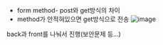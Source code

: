 + form method- post와 get방식의 차이
+ method가 안적혀있으면 get방식으로 전송
![image](https://github.com/tnduf6864/TIL/assets/66365553/0ad2a917-d3e6-4ae1-9d4c-31aa1aff0ea8)

back과 front를 나눠서 진행(보안문제 등...)
